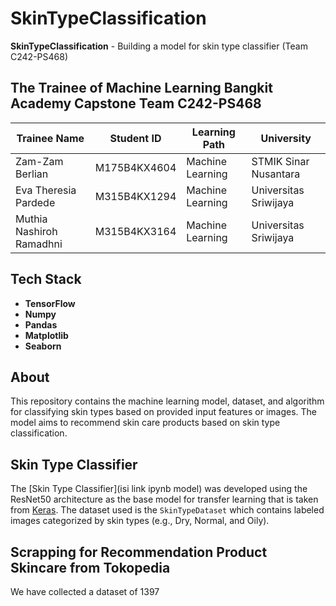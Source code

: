 # SkinTypeClassification

**SkinTypeClassification** - Building a model for skin type classifier (Team C242-PS468)

## The Trainee of Machine Learning Bangkit Academy Capstone Team C242-PS468

| Trainee Name       | Student ID      | Learning Path      | University                  |
|--------------------|-----------------|--------------------|-----------------------------|
| Zam-Zam Berlian        | M175B4KX4604       | Machine Learning   | STMIK Sinar Nusantara          |
| Eva Theresia Pardede   | M315B4KX1294  | Machine Learning   | Universitas Sriwijaya     |
| Muthia Nashiroh Ramadhni   | M315B4KX3164  | Machine Learning   | Universitas Sriwijaya     |

## Tech Stack
- **TensorFlow**
- **Numpy**    
- **Pandas**  
- **Matplotlib**  
- **Seaborn**

## About
This repository contains the machine learning model, dataset, and algorithm for classifying skin types based on provided input features or images. The model aims to recommend skin care products based on skin type classification.

## Skin Type Classifier

The [Skin Type Classifier](isi link ipynb model) was developed using the ResNet50 architecture as the base model for transfer learning that is taken from [Keras](https://keras.io/api/applications/). The dataset used is the `SkinTypeDataset` which contains labeled images categorized by skin types (e.g., Dry, Normal, and Oily).

## Scrapping for Recommendation Product Skincare from Tokopedia

We have collected a dataset of 1397
